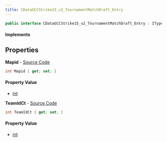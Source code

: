 ```yaml
---
title: CDataGCCStrike15_v2_TournamentMatchDraft_Entry
---
```


```csharp
public interface CDataGCCStrike15_v2_TournamentMatchDraft_Entry : ITypedProtobuf<CDataGCCStrike15_v2_TournamentMatchDraft_Entry>, INativeHandle
```

#### Implements

## Properties

**Mapid** - [Source Code](https://github.com/swiftly-solution/swiftlys2/blob/main/managed/src/SwiftlyS2.Generated/Protobufs/Interfaces/CDataGCCStrike15_v2_TournamentMatchDraft_Entry.cs#L13)

```csharp
int Mapid { get; set; }
```

#### Property Value

- [int](https://learn.microsoft.com/dotnet/api/system.int32)

**TeamIdCt** - [Source Code](https://github.com/swiftly-solution/swiftlys2/blob/main/managed/src/SwiftlyS2.Generated/Protobufs/Interfaces/CDataGCCStrike15_v2_TournamentMatchDraft_Entry.cs#L16)

```csharp
int TeamIdCt { get; set; }
```

#### Property Value

- [int](https://learn.microsoft.com/dotnet/api/system.int32)

